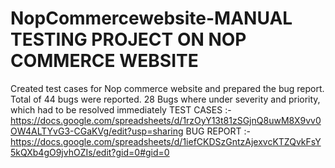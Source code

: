 # NopCommercewebsite-MANUAL TESTING PROJECT ON NOP COMMERCE WEBSITE
Created test cases for Nop commerce website  and prepared the bug report. Total of 44 bugs were reported. 28 Bugs where under severity and priority, which had to be resolved immediately
TEST CASES :-   https://docs.google.com/spreadsheets/d/1rzOyY13t81zSGjnQ8uwM8X9vv0OW4ALTYvG3-CGaKVg/edit?usp=sharing
BUG REPORT :- https://docs.google.com/spreadsheets/d/1iefCKDSzGntzAjexvcKTZQvkFsY5kQXb4gO9jvhOZIs/edit?gid=0#gid=0

